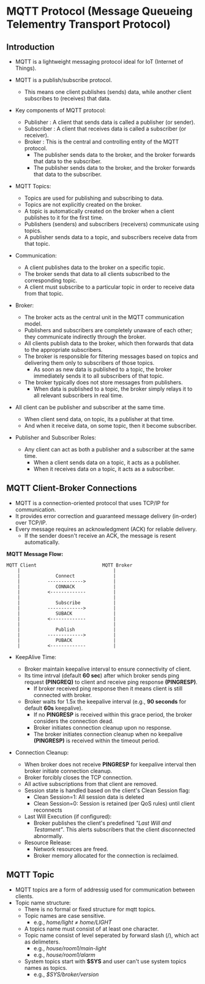 # MQTT Protocol (Message Queueing Telementry Transport Protocol)

## Introduction

- MQTT is a lightweight messaging protocol ideal for IoT (Internet of Things).
- MQTT is a publish/subscribe protocol.
	- This means one client publishes (sends) data, while another client subscribes to (receives) that data.

- Key components of MQTT protocol:
	- Publisher  : A client that sends data is called a publisher (or sender).
	- Subscriber : A client that receives data is called a subscriber (or receiver).
	- Broker     : This is the central and controlling entity of the MQTT protocol.
		- The publisher sends data to the broker, and the broker forwards that data to the subscriber.
		- The publisher sends data to the broker, and the broker forwards that data to the subscriber.

- MQTT Topics:
	- Topics are used for publishing and subscribing to data.
	- Topics are not explicitly created on the broker.
	- A topic is automatically created on the broker when a client publishes to it for the first time.
	- Publishers (senders) and subscribers (receivers) communicate using topics.
	- A publisher sends data to a topic, and subscribers receive data from that topic.

- Communication:
	- A client publishes data to the broker on a specific topic.
	- The broker sends that data to all clients subscribed to the corresponding topic.
	- A client must subscribe to a particular topic in order to receive data from that topic.	
		
- Broker:
	- The broker acts as the central unit in the MQTT communication model.
	- Publishers and subscribers are completely unaware of each other; they communicate indirectly through the broker.
	- All clients publish data to the broker, which then forwards that data to the appropriate subscribers.
	- The broker is responsible for filtering messages based on topics and delivering them only to subscribers of those topics.
		- As soon as new data is published to a topic, the broker immediately sends it to all subscribers of that topic.
	- The broker typically does not store messages from publishers.
		- When data is published to a topic, the broker simply relays it to all relevant subscribers in real time.

- All client can be publisher and subscriber at the same time.
	- When client send data, on topic, its a publisher at that time.
	- And when it receive data, on some topic, then it become subscriber.

- Publisher and Subscriber Roles:
	- Any client can act as both a publisher and a subscriber at the same time.
		- When a client sends data on a topic, it acts as a publisher.
		- When it receives data on a topic, it acts as a subscriber.

## MQTT Client-Broker Connections

- MQTT is a connection-oriented protocol that uses TCP/IP for communication.
- It provides error correction and guaranteed message delivery (in-order) over TCP/IP.
- Every message requires an acknowledgment (ACK) for reliable delivery.
	- If the sender doesn't receive an ACK, the message is resent automatically.

__MQTT Message Flow:__

	MQTT Client                        MQTT Broker
	    |                                  |
        |             Connect              |
	    |          ------------->          |
  	    |             CONNACK              |
  	    |          <-------------          |
  	    |                                  |
  	    |             Subscribe            |
  	    |          ------------->          |
  	    |             SUBACK               |
  	    |          <-------------          |
  	    |                                  |
  	    |             Publish              |
  	    |          ------------->          |
  	    |             PUBACK               |
  	    |          <-------------          |
	
- KeepAlive Time:
	- Broker maintain keepalive interval to ensure connectivity of client.
	- Its time intrval (default __60 sec__) after which broker sends ping request __(PINGREQ)__ to client and receive ping response __(PINGRESP)__.
		- If broker received ping response then it means client is still connected with broker.
	- Broker waits for 1.5x the keepalive interval (e.g., __90 seconds__ for default __60s__ keepalive).
		- If no __PINGRESP__ is received within this grace period, the broker considers the connection dead.
		- Broker initiates connection cleanup upon no response.
		- The broker initiates connection cleanup when no keepalive __(PINGRESP)__ is received within the timeout period.

- Connection Cleanup:
	- When broker does not receive __PINGRESP__ for keepalive interval then broker initiate connection cleanup.
	- Broker forcibly closes the TCP connection.
	- All active subscriptions from that client are removed.
	- Session state is handled based on the client's Clean Session flag:
		- Clean Session=1: All session data is deleted
		- Clean Session=0: Session is retained (per QoS rules) until client reconnects
	- Last Will Execution (if configured):
		- Broker publishes the client's predefined *"Last Will and Testament"*. This alerts subscribers that the client disconnected abnormally.
	- Resource Release:
		- Network resources are freed.
		- Broker memory allocated for the connection is reclaimed.
		
## MQTT Topic

- MQTT topics are a form of addressig used for communication between clients.
- Topic name structure:
	- There is no formal or fixed structure for mqtt topics.
	- Topic names are case sensitive.
		- e.g., *home/light ≠ home/LIGHT*
	- A topics name must consist of at least one character.
	- Topic name consist of level seperated by forward slash (/), which act as delimeters.
		- e.g., *house/room1/main-light*
		- e.g., *house/room1/alarm*
	- System topics start with __$SYS__ and user can't use system topics names as topics.
		- e.g., *$SYS/broker/version*
		

